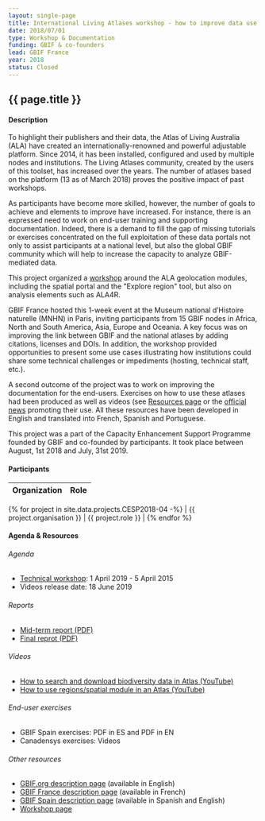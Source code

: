 ```yaml
---
layout: single-page
title: International Living Atlases workshop - how to improve data use with Atlas of Living Australia modules
date: 2018/07/01
type: Workshop & Documentation
funding: GBIF & co-founders
lead: GBIF France
year: 2018
status: Closed
---
```


## {{ page.title }}

#### Description 
To highlight their publishers and their data, the Atlas of Living Australia (ALA) have created an internationally-renowned and powerful adjustable platform. Since 2014, it has been installed, configured and used by multiple nodes and institutions. The Living Atlases community, created by the users of this toolset, has increased over the years. The number of atlases based on the platform (13 as of March 2018) proves the positive impact of past workshops.

As participants have become more skilled, however, the number of goals to achieve and elements to improve have increased. For instance, there is an expressed need to work on end-user training and supporting documentation. Indeed, there is a demand to fill the gap of missing tutorials or exercises concentrated on the full exploitation of these data portals not only to assist participants at a national level, but also the global GBIF community which will help to increase the capacity to analyze GBIF-mediated data.

This project organized a [workshop](/events/workshop-2019) around the ALA geolocation modules, including the spatial portal and the "Explore region" tool, but also on analysis elements such as ALA4R. 

GBIF France hosted this 1-week event at the Museum national d’Histoire naturelle (MNHN) in Paris, inviting participants from 15 GBIF nodes in Africa, North and South America, Asia, Europe and Oceania. A key focus was on improving the link between GBIF and the national atlases by adding citations, licenses and DOIs. In addition, the workshop provided opportunities to present some use cases illustrating how institutions could share some technical challenges or impediments (hosting, technical staff, etc.).

A second outcome of the project was to work on improving the documentation for the end-users. Exercises on how to use these atlases had been produced as well as videos (see [Resources page](/resources/) or the [official news](/news/community/Strengthening-the-Living-Atlases-Community-of-Practice/) promoting their use. All these resources have been developed in English and translated into French, Spanish and Portuguese.

This project was a part of the Capacity Enhancement Support Programme founded by GBIF and co-founded by participants. It took place between August, 1st 2018 and July, 31st 2019. 

#### Participants 


| Organization | Role |
|--------------|------|
{% for project in site.data.projects.CESP2018-04 -%}
| {{ project.organisation }}  | {{ project.role }} |
{% endfor %}



#### Agenda & Resources 

###### Agenda
- [Technical workshop](/events/workshop-2019): 1 April 2019 - 5 April 2015
- Videos release date: 18 June 2019

###### Reports
- [Mid-term report (PDF)](https://assets.ctfassets.net/uo17ejk9rkwj/6Csly78lskmDgP5kuzq17F/640034ed4f60bd8469620cddcce1c6d1/CESP2018-004_Mid-term_activity_report_received20190228_APPROVED.pdf)
- [Final reprot (PDF)](https://assets.ctfassets.net/uo17ejk9rkwj/23hyCseA9saOepdU4ihNjG/e17413551c4db15d3cd6c320f0a5ac01/CESP2018-004_Final_Report_WEB.pdf)

###### Videos
- [How to search and download biodiversity data in Atlas (YouTube)](https://www.youtube.com/watch?v=pEUp1B1pRxw)
- [How to use regions/spatial module in an Atlas (YouTube)](https://www.youtube.com/watch?v=Uo64PUNuxXs)

###### End-user exercises
- GBIF Spain exercises: PDF in ES and PDF in EN
- Canadensys exercises: Videos

###### Other resources
- [GBIF.org description page](https://www.gbif.org/project/6AxerPwlnacq6S28iK0Gki/international-living-atlases-workshop-how-to-improve-data-use-with-atlas-of-living-australia-modules) (available in English)
- [GBIF France description page](http://www.gbif.fr/content/atelier-international-living-atlases-comment-ameliorer-lutilisation-des-donnees-avec-les) (available in French)
- [GBIF Spain description page](https://www.gbif.es/proyecto/taller-internacional-sobre-living-atlases-como-mejorar-el-uso-de-datos-con-los-modulos-del-atlas-of-living-australia-ala/) (available in Spanish and English)
- [Workshop page](/events/workshop-2019)

